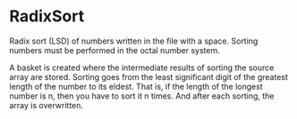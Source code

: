 # RadixSort
Radix sort (LSD) of numbers written in the file with a space.  Sorting numbers must be performed in the octal number system.

A basket is created where the intermediate results of sorting the source array are stored. 
Sorting goes from the least significant digit of the greatest length of the number to its eldest. 
That is, if the length of the longest number is n, then you have to sort it n times. 
And after each sorting, the array is overwritten.
